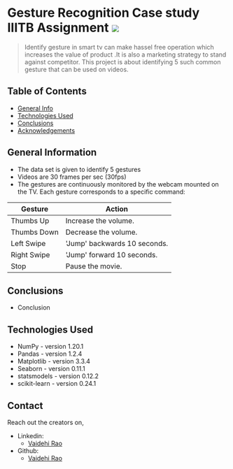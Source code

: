 # Gesture Recognition Case study IIITB Assignment ![](https://img.shields.io/badge/Vaidehi-Suresh-brightgreen.svg?colorB=ff0000)
>Identify gesture in smart tv can make hassel free operation which increases the value of product .It is also a marketing strategy to stand against competitor.
>This project is about identifying 5 such common gesture that can be used on videos.
## Table of Contents
* [General Info](#general-information)
* [Technologies Used](#technologies-used)
* [Conclusions](#conclusions)
* [Acknowledgements](#acknowledgements)

## General Information
- The data set is given to identify 5 gestures 
- Videos are 30 frames per sec (30fps)
- The gestures are continuously monitored by the webcam mounted on the TV. Each gesture corresponds to a specific command:
 
| Gesture | Action |
| --- | --- | 
| Thumbs Up | Increase the volume. |
| Thumbs Down | Decrease the volume. |
| Left Swipe | 'Jump' backwards 10 seconds. |
| Right Swipe | 'Jump' forward 10 seconds. |
| Stop | Pause the movie. |

## Conclusions
- Conclusion


## Technologies Used
- NumPy - version 1.20.1
- Pandas - version 1.2.4
- Matplotlib - version 3.3.4
- Seaborn - version 0.11.1
- statsmodels - version 0.12.2
- scikit-learn - version 0.24.1



## Contact
Reach out the creators on,
- Linkedin:
    - [Vaidehi Rao](https://www.linkedin.com/in/vaidehi-u-026a09150/)
- Github:
    - [Vaidehi Rao](https://github.com/vaidehiu)  
